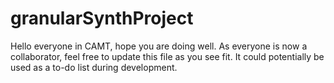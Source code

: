 # granularSynthProject
Hello everyone in CAMT, hope you are doing well. As everyone is now a collaborator,
feel free to update this file as you see fit. It could potentially be used as a to-do list
during development.
